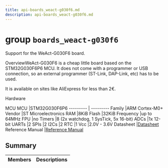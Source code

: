 ```yaml
---
title: api-boards_weact-g030f6.md
description: api-boards_weact-g030f6.md
---
```

# group `boards_weact-g030f6` 

Support for the WeAct-G030F6 board.

OverviewWeAct-G030F6 is a cheap little board based on the STM32G030F6P6 MCU. It does not come with a programmer or USB connection, so an external programmer (ST-Link, DAP-Link, etc) has to be used.

It is available on sites like AliExpress for less than 2€.

Hardware

MCU
MCU   |STM32G030F6P6
--------- | ---------
Family   |ARM Cortex-M0+
Vendor   |ST Microelectronics
RAM   |8KiB
Flash   |32KiB
Frequency   |up to 64MHz
FPU   |no
Timers   |8 (2x watchdog, 1 SysTick, 5x 16-bit)
ADCs   |1x 12-bit
UARTs   |2
SPIs   |2
I2Cs   |2
RTC   |1
Vcc   |2.0V - 3.6V
Datasheet   |[Datasheet](https://www.st.com/resource/en/datasheet/stm32g030f6.pdf)
Reference Manual   |[Reference Manual](https://www.st.com/resource/en/reference_manual/rm0454-stm32g0x0-advanced-armbased-32bit-mcus-stmicroelectronics.pdf)

## Summary

 Members                        | Descriptions                                
--------------------------------|---------------------------------------------

